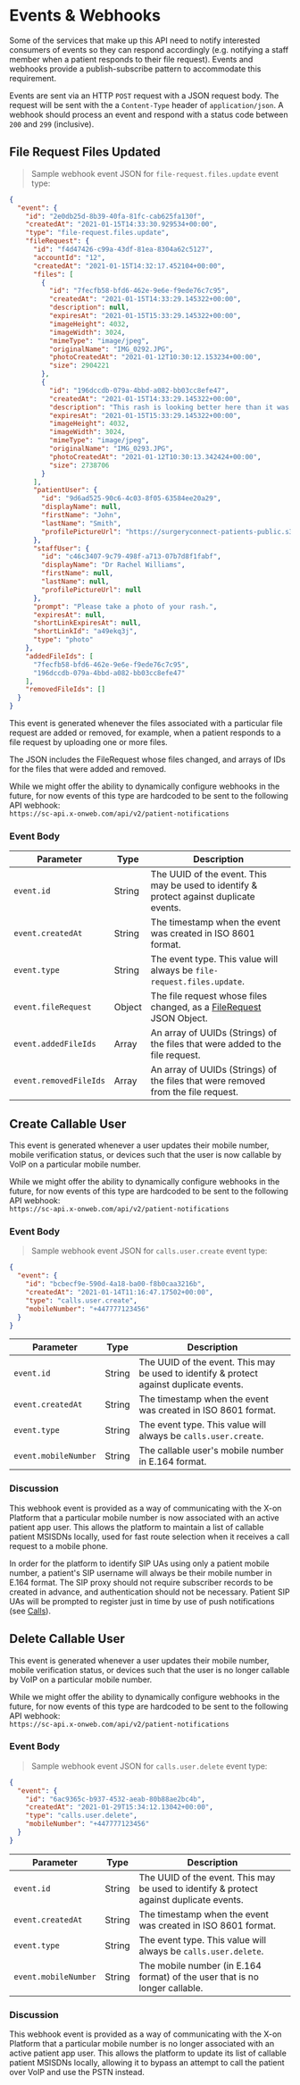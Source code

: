 # Events & Webhooks

Some of the services that make up this API need to notify interested consumers of events so they can respond accordingly (e.g. notifying a staff member when a patient responds to their file request). Events and webhooks provide a publish-subscribe pattern to accommodate this requirement.

Events are sent via an HTTP `POST` request with a JSON request body. The request will be sent with the a `Content-Type` header of `application/json`. A webhook should process an event and respond with a status code between `200` and `299` (inclusive).

## File Request Files Updated

> Sample webhook event JSON for `file-request.files.update` event type:

```json
{
  "event": {
    "id": "2e0db25d-8b39-40fa-81fc-cab625fa130f",
    "createdAt": "2021-01-15T14:33:30.929534+00:00",
    "type": "file-request.files.update",
    "fileRequest": {
      "id": "f4d47426-c99a-43df-81ea-8304a62c5127",
      "accountId": "12",
      "createdAt": "2021-01-15T14:32:17.452104+00:00",
      "files": [
        {
          "id": "7fecfb58-bfd6-462e-9e6e-f9ede76c7c95",
          "createdAt": "2021-01-15T14:33:29.145322+00:00",
          "description": null,
          "expiresAt": "2021-01-15T15:33:29.145322+00:00",
          "imageHeight": 4032,
          "imageWidth": 3024,
          "mimeType": "image/jpeg",
          "originalName": "IMG_0292.JPG",
          "photoCreatedAt": "2021-01-12T10:30:12.153234+00:00",
          "size": 2904221
        },
        {
          "id": "196dccdb-079a-4bbd-a082-bb03cc8efe47",
          "createdAt": "2021-01-15T14:33:29.145322+00:00",
          "description": "This rash is looking better here than it was yesterday.",
          "expiresAt": "2021-01-15T15:33:29.145322+00:00",
          "imageHeight": 4032,
          "imageWidth": 3024,
          "mimeType": "image/jpeg",
          "originalName": "IMG_0293.JPG",
          "photoCreatedAt": "2021-01-12T10:30:13.342424+00:00",
          "size": 2738706
        }
      ],
      "patientUser": {
        "id": "9d6ad525-90c6-4c03-8f05-63584ee20a29",
        "displayName": null,
        "firstName": "John",
        "lastName": "Smith",
        "profilePictureUrl": "https://surgeryconnect-patients-public.s3.eu-west-2.amazonaws.com/8285e660-f6d9-4e0f-ac03-d62f3f1cc2e0"
      },
      "staffUser": {
        "id": "c46c3407-9c79-498f-a713-07b7d8f1fabf",
        "displayName": "Dr Rachel Williams",
        "firstName": null,
        "lastName": null,
        "profilePictureUrl": null
      },
      "prompt": "Please take a photo of your rash.",
      "expiresAt": null,
      "shortLinkExpiresAt": null,
      "shortLinkId": "a49ekq3j",
      "type": "photo"
    },
    "addedFileIds": [
      "7fecfb58-bfd6-462e-9e6e-f9ede76c7c95",
      "196dccdb-079a-4bbd-a082-bb03cc8efe47"
    ],
    "removedFileIds": []
  }
}
```

This event is generated whenever the files associated with a particular file request are added or removed, for example, when a patient responds to a file request by uploading one or more files.

The JSON includes the FileRequest whose files changed, and arrays of IDs for the files that were added and removed.

<aside class="notice">
While we might offer the ability to dynamically configure webhooks in the future, for now events of this type are hardcoded to be sent to the following API webhook:<br>
<code>https://sc-api.x-onweb.com/api/v2/patient-notifications</code>
</aside>

### Event Body

Parameter | Type | Description
--------- | ---- | -----------
`event.id` | String | The UUID of the event. This may be used to identify & protect against duplicate events.
`event.createdAt` | String | The timestamp when the event was created in ISO 8601 format.
`event.type` | String | The event type. This value will always be `file-request.files.update`.
`event.fileRequest` | Object | The file request whose files changed, as a [FileRequest](#filerequest) JSON Object.
`event.addedFileIds` | Array | An array of UUIDs (Strings) of the files that were added to the file request.
`event.removedFileIds` | Array | An array of UUIDs (Strings) of the files that were removed from the file request.


## Create Callable User

This event is generated whenever a user updates their mobile number, mobile verification status, or devices such that the user is now callable by VoIP on a particular mobile number.

<aside class="notice">
While we might offer the ability to dynamically configure webhooks in the future, for now events of this type are hardcoded to be sent to the following API webhook:<br>
<code>https://sc-api.x-onweb.com/api/v2/patient-notifications</code>
</aside>

### Event Body

> Sample webhook event JSON for `calls.user.create` event type:

```json
{
  "event": {
    "id": "bcbecf9e-590d-4a18-ba00-f8b0caa3216b",
    "createdAt": "2021-01-14T11:16:47.17502+00:00",
    "type": "calls.user.create",
    "mobileNumber": "+447777123456"
  }
}
```

Parameter | Type | Description
--------- | ---- | -----------
`event.id` | String | The UUID of the event. This may be used to identify & protect against duplicate events.
`event.createdAt` | String | The timestamp when the event was created in ISO 8601 format.
`event.type` | String | The event type. This value will always be `calls.user.create`.
`event.mobileNumber` | String | The callable user's mobile number in E.164 format.

### Discussion

This webhook event is provided as a way of communicating with the X-on Platform that a particular mobile number is now associated with an active patient app user. This allows the platform to maintain a list of callable patient MSISDNs locally, used for fast route selection when it receives a call request to a mobile phone.

In order for the platform to identify SIP UAs using only a patient mobile number, a patient's SIP username will always be their mobile number in E.164 format. The SIP proxy should not require subscriber records to be created in advance, and authentication should not be necessary. Patient SIP UAs will be prompted to register just in time by use of push notifications (see [Calls](#calls)).


## Delete Callable User

This event is generated whenever a user updates their mobile number, mobile verification status, or devices such that the user is no longer callable by VoIP on a particular mobile number.

<aside class="notice">
While we might offer the ability to dynamically configure webhooks in the future, for now events of this type are hardcoded to be sent to the following API webhook:<br>
<code>https://sc-api.x-onweb.com/api/v2/patient-notifications</code>
</aside>

### Event Body

> Sample webhook event JSON for `calls.user.delete` event type:

```json
{
  "event": {
    "id": "6ac9365c-b937-4532-aeab-80b88ae2bc4b",
    "createdAt": "2021-01-29T15:34:12.13042+00:00",
    "type": "calls.user.delete",
    "mobileNumber": "+447777123456"
  }
}
```

Parameter | Type | Description
--------- | ---- | -----------
`event.id` | String | The UUID of the event. This may be used to identify & protect against duplicate events.
`event.createdAt` | String | The timestamp when the event was created in ISO 8601 format.
`event.type` | String | The event type. This value will always be `calls.user.delete`.
`event.mobileNumber` | String | The mobile number (in E.164 format) of the user that is no longer callable.

### Discussion

This webhook event is provided as a way of communicating with the X-on Platform that a particular mobile number is no longer associated with an active patient app user. This allows the platform to update its list of callable patient MSISDNs locally, allowing it to bypass an attempt to call the patient over VoIP and use the PSTN instead.
